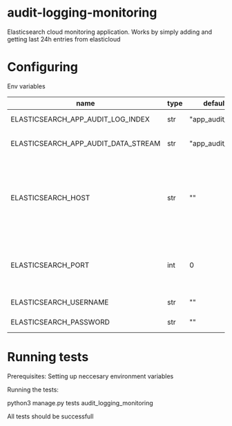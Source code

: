 # audit-logging-monitoring

Elasticsearch cloud monitoring application. Works by simply adding and getting last 24h entries from elasticloud


# Configuring


Env variables 

name                      | type         |         default              | description
------------------------- | ------------ | -----------------            |-------------------------------------------------
ELASTICSEARCH_APP_AUDIT_LOG_INDEX | str  | "app_audit_log"              | Index to write to
ELASTICSEARCH_APP_AUDIT_DATA_STREAM | str  | "app_audit_log"            | Data stream to write to
ELASTICSEARCH_HOST        | str          | ""                           | Elastic host name to write to. You can also include port separated by colon.
ELASTICSEARCH_PORT        | int          | 0                            | Elastic port to write to. This can be also given as part of the host.
ELASTICSEARCH_USERNAME    | str          | ""                           | User name for auth
ELASTICSEARCH_PASSWORD    | str          | ""                           | Password for auth



# Running tests
Prerequisites: Setting up neccesary environment variables

Running the tests: 

python3 manage.py tests audit_logging_monitoring

All tests should be successfull
